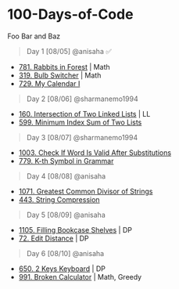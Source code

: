 # 100-Days-of-Code

Foo Bar and Baz 

> Day 1 [08/05] @anisaha :white_check_mark:

- [781. Rabbits in Forest](https://leetcode.com/problems/rabbits-in-forest/description/) | Math
- [319. Bulb Switcher](https://leetcode.com/problems/bulb-switcher/description/) | Math
- [729. My Calendar I](https://leetcode.com/problems/my-calendar-i/description/) 

> Day 2 [08/06] @sharmanemo1994
- [160. Intersection of Two Linked Lists](https://leetcode.com/problems/intersection-of-two-linked-lists/) | LL
- [599. Minimum Index Sum of Two Lists](https://leetcode.com/problems/minimum-index-sum-of-two-lists/description/)

> Day 3 [08/07] @sharmanemo1994
- [1003. Check If Word Is Valid After Substitutions](https://leetcode.com/problems/check-if-word-is-valid-after-substitutions/)
- [779. K-th Symbol in Grammar](https://leetcode.com/problems/k-th-symbol-in-grammar/)

> Day 4 [08/08] @anisaha
- [1071. Greatest Common Divisor of Strings](https://leetcode.com/problems/greatest-common-divisor-of-strings/description/)
- [443. String Compression](https://leetcode.com/problems/string-compression/description/)

> Day 5 [08/09] @anisaha
- [1105. Filling Bookcase Shelves](https://leetcode.com/problems/filling-bookcase-shelves/description/) | DP
- [72. Edit Distance](https://leetcode.com/problems/edit-distance/description/) | DP

> Day 6 [08/10] @anisaha
- [650. 2 Keys Keyboard](https://leetcode.com/problems/2-keys-keyboard/description/) | DP
- [991. Broken Calculator](https://leetcode.com/problems/broken-calculator/description/) | Math, Greedy





